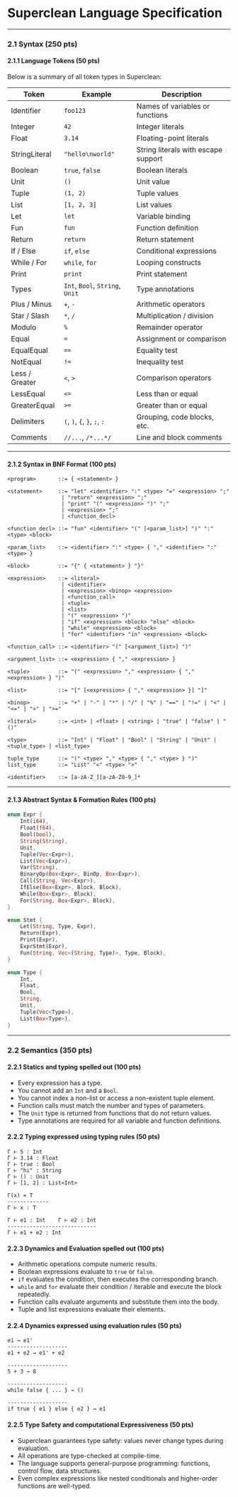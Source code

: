 # Superclean Language Specification

---

### 2.1 Syntax (250 pts)

#### 2.1.1 Language Tokens (50 pts)

Below is a summary of all token types in Superclean:

| Token          | Example                         | Description                         |
| -------------- | ------------------------------- | ----------------------------------- |
| Identifier     | `foo123`                        | Names of variables or functions     |
| Integer        | `42`                            | Integer literals                    |
| Float          | `3.14`                          | Floating-point literals             |
| StringLiteral  | `"hello\nworld"`                | String literals with escape support |
| Boolean        | `true`, `false`                 | Boolean literals                    |
| Unit           | `()`                            | Unit value                          |
| Tuple          | `(1, 2)`                        | Tuple values                        |
| List           | `[1, 2, 3]`                     | List values                         |
| Let            | `let`                           | Variable binding                    |
| Fun            | `fun`                           | Function definition                 |
| Return         | `return`                        | Return statement                    |
| If / Else      | `if`, `else`                    | Conditional expressions             |
| While / For    | `while`, `for`                  | Looping constructs                  |
| Print          | `print`                         | Print statement                     |
| Types          | `Int`, `Bool`, `String`, `Unit` | Type annotations                    |
| Plus / Minus   | `+`, `-`                        | Arithmetic operators                |
| Star / Slash   | `*`, `/`                        | Multiplication / division           |
| Modulo         | `%`                             | Remainder operator                  |
| Equal          | `=`                             | Assignment or comparison            |
| EqualEqual     | `==`                            | Equality test                       |
| NotEqual       | `!=`                            | Inequality test                     |
| Less / Greater | `<`, `>`                        | Comparison operators                |
| LessEqual      | `<=`                            | Less than or equal                  |
| GreaterEqual   | `>=`                            | Greater than or equal               |
| Delimiters     | `(`, `)`, `{`, `}`, `;`, `:`    | Grouping, code blocks, etc.         |
| Comments       | `//...`, `/*...*/`              | Line and block comments             |

---

#### 2.1.2 Syntax in BNF Format (100 pts)

```bnf
<program>       ::= { <statement> }

<statement>     ::= "let" <identifier> ":" <type> "=" <expression> ";"
                 | "return" <expression> ";"
                 | "print" "(" <expression> ")" ";"
                 | <expression> ";"
                 | <function_decl>

<function_decl> ::= "fun" <identifier> "(" [<param_list>] ")" ":" <type> <block>

<param_list>    ::= <identifier> ":" <type> { "," <identifier> ":" <type> }

<block>         ::= "{" { <statement> } "}"

<expression>    ::= <literal>
                 | <identifier>
                 | <expression> <binop> <expression>
                 | <function_call>
                 | <tuple>
                 | <list>
                 | "(" <expression> ")"
                 | "if" <expression> <block> "else" <block>
                 | "while" <expression> <block>
                 | "for" <identifier> "in" <expression> <block>

<function_call> ::= <identifier> "(" [<argument_list>] ")"

<argument_list> ::= <expression> { "," <expression> }

<tuple>         ::= "(" <expression> "," <expression> { "," <expression> } ")"

<list>          ::= "[" [<expression> { "," <expression> }] "]"

<binop>         ::= "+" | "-" | "*" | "/" | "%" | "==" | "!=" | "<" | "<=" | ">" | ">="

<literal>       ::= <int> | <float> | <string> | "true" | "false" | "()"

<type>          ::= "Int" | "Float" | "Bool" | "String" | "Unit" | <tuple_type> | <list_type>

tuple_type      ::= "(" <type> "," <type> { "," <type> } ")"
list_type       ::= "List" "<" <type> ">"

<identifier>    ::= [a-zA-Z_][a-zA-Z0-9_]*
```

---

#### 2.1.3 Abstract Syntax & Formation Rules (100 pts)

```rust
enum Expr {
    Int(i64),
    Float(f64),
    Bool(bool),
    String(String),
    Unit,
    Tuple(Vec<Expr>),
    List(Vec<Expr>),
    Var(String),
    BinaryOp(Box<Expr>, BinOp, Box<Expr>),
    Call(String, Vec<Expr>),
    IfElse(Box<Expr>, Block, Block),
    While(Box<Expr>, Block),
    For(String, Box<Expr>, Block),
}

enum Stmt {
    Let(String, Type, Expr),
    Return(Expr),
    Print(Expr),
    ExprStmt(Expr),
    Fun(String, Vec<(String, Type)>, Type, Block),
}

enum Type {
    Int,
    Float,
    Bool,
    String,
    Unit,
    Tuple(Vec<Type>),
    List(Box<Type>),
}
```

---

### 2.2 Semantics (350 pts)

#### 2.2.1 Statics and typing spelled out (100 pts)

- Every expression has a type.
- You cannot add an `Int` and a `Bool`.
- You cannot index a non-list or access a non-existent tuple element.
- Function calls must match the number and types of parameters.
- The `Unit` type is returned from functions that do not return values.
- Type annotations are required for all variable and function definitions.

#### 2.2.2 Typing expressed using typing rules (50 pts)

```
Γ ⊢ 5 : Int
Γ ⊢ 3.14 : Float
Γ ⊢ true : Bool
Γ ⊢ "hi" : String
Γ ⊢ () : Unit
Γ ⊢ [1, 2] : List<Int>

Γ(x) = T
-------------
Γ ⊢ x : T

Γ ⊢ e1 : Int    Γ ⊢ e2 : Int
----------------------------
Γ ⊢ e1 + e2 : Int
```

#### 2.2.3 Dynamics and Evaluation spelled out (100 pts)

- Arithmetic operations compute numeric results.
- Boolean expressions evaluate to `true` or `false`.
- `if` evaluates the condition, then executes the corresponding branch.
- `while` and `for` evaluate their condition / iterable and execute the block repeatedly.
- Function calls evaluate arguments and substitute them into the body.
- Tuple and list expressions evaluate their elements.

#### 2.2.4 Dynamics expressed using evaluation rules (50 pts)

```
e1 → e1'
-------------------
e1 + e2 → e1' + e2

-------------------
5 + 3 → 8

-------------------
while false { ... } → ()

-------------------
if true { e1 } else { e2 } → e1
```

#### 2.2.5 Type Safety and computational Expressiveness (50 pts)

- Superclean guarantees type safety: values never change types during evaluation.
- All operations are type-checked at compile-time.
- The language supports general-purpose programming: functions, control flow, data structures.
- Even complex expressions like nested conditionals and higher-order functions are well-typed.
